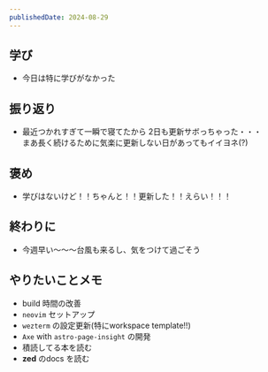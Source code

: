 ```yaml
---
publishedDate: 2024-08-29
---
```


## 学び
- 今日は特に学びがなかった

## 振り返り
- 最近つかれすぎて一瞬で寝てたから 2日も更新サボっちゃった・・・  
まあ長く続けるために気楽に更新しない日があってもイイヨネ(?)

## 褒め
- 学びはないけど！！ちゃんと！！更新した！！えらい！！！

## 終わりに
- 今週早い〜〜〜台風も来るし、気をつけて過ごそう

## やりたいことメモ
- build 時間の改善
- `neovim` セットアップ
- `wezterm` の設定更新(特にworkspace template!!)
- `Axe` with `astro-page-insight` の開発
- 積読してる本を読む
- **zed** のdocs を読む
